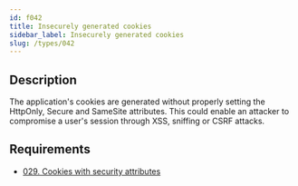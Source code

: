 ```yaml
---
id: f042
title: Insecurely generated cookies
sidebar_label: Insecurely generated cookies
slug: /types/042
---
```


## Description

The application's cookies are generated
without properly setting the HttpOnly,
Secure and SameSite attributes.
This could enable an attacker
to compromise a user's session
through XSS, sniffing or CSRF attacks.

## Requirements

- [029. Cookies with security attributes](/criteria/session/029)
